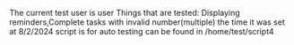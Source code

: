The current test user is user
Things that are tested: Displaying reminders,Complete tasks with invalid number(multiple)
the time it was set at 8/2/2024
script is for auto testing can be found in /home/test/script4

